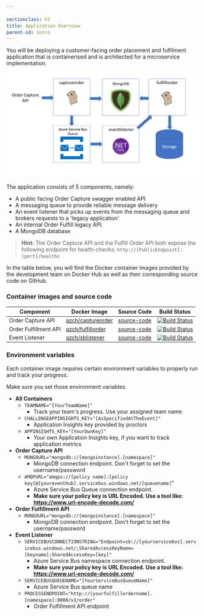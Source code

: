 ```yaml
---

sectionclass: h2
title: Application Overview
parent-id: intro
---
```


You will be deploying a customer-facing order placement and fulfilment application that is containerised and is architected for a microservice implementation.

![Application diagram](media/overview.png)

The application consists of 5 components, namely:

* A public facing Order Capture swagger enabled API
* A messaging queue to provide reliable message delivery
* An event listener that picks up events from the messaging queue and brokers requests to a 'legacy application'
* An internal Order Fulfill legacy API.
* A MongoDB database

> **Hint:** The Order Capture API and the Fulfill Order API both expose the following endpoint for health-checks: `http://[PublicEndpoint]:[port]/healthz`

In the table below, you will find the Docker container images provided by the development team on Docker Hub as well as their corresponding source code on GitHub.

### Container images and source code

| Component                    | Docker Image                                                     | Source Code                                                       | Build Status |
|------------------------------|------------------------------------------------------------------|-------------------------------------------------------------------|--------------|
| Order Capture API            | [azch/captureorder](https://hub.docker.com/r/azch/captureorder/) | [source-code](https://github.com/Azure/azch-captureorder)         | [![Build Status](https://dev.azure.com/theazurechallenge/Kubernetes/_apis/build/status/Code/Azure.azch-captureorder)](https://dev.azure.com/theazurechallenge/Kubernetes/_build/latest?definitionId=10) |
| Order Fulfillment API        | [azch/fulfillorder](https://hub.docker.com/r/azch/fulfillorder/) | [source-code](https://github.com/Azure/azch-fulfillorder)         | [![Build Status](https://dev.azure.com/theazurechallenge/Kubernetes/_apis/build/status/Code/Azure.azch-fulfillorder)](https://dev.azure.com/theazurechallenge/Kubernetes/_build/latest?definitionId=11) |
| Event Listener  | [azch/sblistener](https://hub.docker.com/r/azch/sblistener/) | [source-code](https://github.com/Azure/azch-sblistener)         | [![Build Status](https://dev.azure.com/theazurechallenge/Kubernetes/_apis/build/status/Code/Azure.azch-sblistener)](https://dev.azure.com/theazurechallenge/Kubernetes/_build/latest?definitionId=15) |

### Environment variables

Each container image requires certain environment variables to properly run and track your progress.

Make sure you set those environment variables.

* **All Containers**
  * `TEAMNAME="[YourTeamName]"`
    * Track your team's progress. Use your assigned team name
  * `CHALLENGEAPPINSIGHTS_KEY="[AsSpecifiedAtTheEvent]"`
    * Application Insights key provided by proctors
  * `APPINSIGHTS_KEY="[YourOwnKey]"`
    * Your own Application Insights key, if you want to track application metrics
* **Order Capture API**
  * `MONGOURL="mongodb://[mongoinstance].[namespace]"`
    * MongoDB connection endpoint. Don't forget to set the username/password
  * `AMQPURL="amqps://[policy name]:[policy key]@[youreventhub].servicebus.windows.net/[queuename]`"
    * Azure Service Bus Queue connection endpoint.
    * **Make sure your policy key is URL Encoded. Use a tool like: <https://www.url-encode-decode.com/>**
* **Order Fulfillment API**
  * `MONGOURL="mongodb://[mongoinstance].[namespace]"`
    * MongoDB connection endpoint. Don't forget to set the username/password
* **Event Listener**
  * `SERVICEBUSCONNECTIONSTRING="Endpoint=sb://[yourservicebus].servicebus.windows.net/;SharedAccessKeyName=[keyname];SharedAccessKey=[key]"`
    * Azure Service Bus namespace connection endpoint.
    * **Make sure your policy key is URL Encoded. Use a tool like: <https://www.url-encode-decode.com/>**
  * `SERVICEBUSQUEUENAME="[YourServiceBusQueueName]"`
    * Azure Service Bus queue name
  * `PROCESSENDPOINT="http://[yourfulfillordername].[namespace]:8080/v1/order"`
    * Order Fulfillment API endpoint